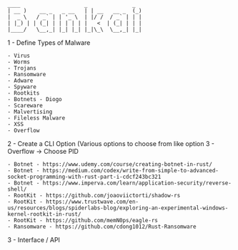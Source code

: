 
```
____                    _              _ 
| __ )    __ _   _ __   | | __   __ _  (_)
|  _ \   / _` | | '_ \  | |/ /  / _` | | |
| |_) | | (_| | | | | | |   <  | (_| | | |
|____/   \__,_| |_| |_| |_|\_\  \__,_| |_|

```

1 - Define Types of Malware

	- Virus
	- Worms
	- Trojans
	- Ransomware
	- Adware
	- Spyware
	- Rootkits
	- Botnets - Diogo
	- Scareware
	- Malvertising
	- Fileless Malware
	- XSS
 	- Overflow

2 - Create a CLI Option (Various options to choose from like option 3 - Overflow -> Choose PID

	- Botnet - https://www.udemy.com/course/creating-botnet-in-rust/
 	- Botnet - https://medium.com/codex/write-from-simple-to-advanced-socket-programming-with-rust-part-i-cdcf243bc321
  	- Botnet - https://www.imperva.com/learn/application-security/reverse-shell/
 	- RootKit - https://github.com/joaoviictorti/shadow-rs
  	- RootKit - https://www.trustwave.com/en-us/resources/blogs/spiderlabs-blog/exploring-an-experimental-windows-kernel-rootkit-in-rust/
	- RootKit - https://github.com/memN0ps/eagle-rs
 	- Ransomware - https://github.com/cdong1012/Rust-Ransomware

3 - Interface / API
